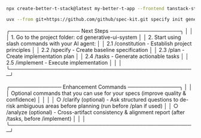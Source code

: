 ```sh
npx create-better-t-stack@latest my-better-t-app --frontend tanstack-start --backend express --runtime node --api trpc --auth none --payments none --database postgres --orm prisma --db-setup docker --package-manager npm --no-git --web-deploy wrangler --server-deploy none --install --addons turborepo --examples todo

uvx --from git+https://github.com/github/spec-kit.git specify init generative-ui-system
```

╭─────────────────── Next Steps ───────────────────╮
│ │
│ 1. Go to the project folder: cd generative-ui-system │
│ 2. Start using slash commands with your AI agent: │
│ 2.1 /constitution - Establish project principles │
│ 2.2 /specify - Create baseline specification │
│ 2.3 /plan - Create implementation plan │
│ 2.4 /tasks - Generate actionable tasks │
│ 2.5 /implement - Execute implementation │
│ │
╰──────────────────────────────────────────────────╯

╭────────────── Enhancement Commands ──────────────╮
│ │
│ Optional commands that you can use for your specs (improve quality & confidence) │
│ │
│ ○ /clarify (optional) - Ask structured questions to de-risk ambiguous areas before planning (run before /plan if used) │
│ ○ /analyze (optional) - Cross-artifact consistency & alignment report (after /tasks, before /implement) │
│ │
╰──────────────────────────────────────────────────╯
